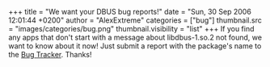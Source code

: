 +++
title = "We want your DBUS bug reports!"
date = "Sun, 30 Sep 2006 12:01:44 +0200"
author = "AlexExtreme"
categories = ["bug"]
thumbnail.src = "images/categories/bug.png"
thumbnail.visibility = "list"
+++
If you find any apps that don't start with a message about libdbus-1.so.2 not found, we want to know about it now! Just submit a report with the package's name to the [Bug Tracker](http://bugs.frugalware.org). Thanks!